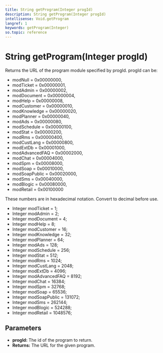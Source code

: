 ```yaml
---
title: String getProgram(Integer progId)
description: String getProgram(Integer progId)
intellisense: Void.getProgram
langref: 1
keywords: getProgram(Integer)
so.topic: reference
---
```


# String getProgram(Integer progId)

Returns the URL of the program module specified by progId.
progId can be:

* modNull        = 0x00000000,
* modTicket      = 0x00000001,
* modAdmin       = 0x00000002,
* modDocument    = 0x00000004,
* modHelp        = 0x00000008,
* modCustomer    = 0x00000010,
* modKnowledge   = 0x00000020,
* modPlanner     = 0x00000040,
* modAds         = 0x00000080,
* modSchedule    = 0x00000100,
* modStat        = 0x00000200,
* modRms         = 0x00000400,
* modCustLang    = 0x00000800,
* modExtDb       = 0x00001000,
* modAdvancedFAQ = 0x00002000,
* modChat        = 0x00004000,
* modSpm         = 0x00008000,
* modSoap        = 0x00010000,
* modSoapPublic  = 0x00020000,
* modSms         = 0x00040000,
* modBlogic      = 0x00080000,
* modRetail      = 0x00100000

These numbers are in hexadecimal notation. Convert to decimal before use.

* Integer modTicket = 1;
* Integer modAdmin = 2;
* Integer modDocument = 4;
* Integer modHelp = 8;
* Integer modCustomer = 16;
* Integer modKnowledge = 32;
* Integer modPlanner = 64;
* Integer modAds = 128;
* Integer modSchedule = 256;
* Integer modStat = 512;
* Integer modRms = 1024;
* Integer modCustLang = 2048;
* Integer modExtDb = 4096;
* Integer modAdvancedFAQ = 8192;
* Integer modChat = 16384;
* Integer modSpm = 32768;
* Integer modSoap = 65536;
* Integer modSoapPublic = 131072;
* Integer modSms = 262144;
* Integer modBlogic = 524288;
* Integer modRetail = 1048576;

## Parameters

* **progId:** The id of the program to return.
* **Returns:** The URL for the given program.
